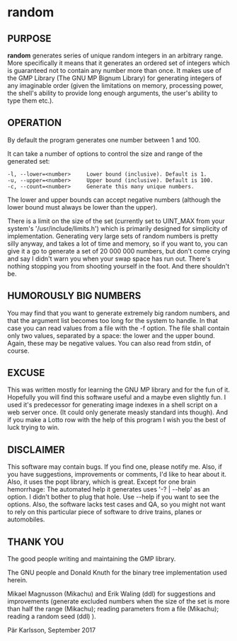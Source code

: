 # random

## PURPOSE

__random__ generates series of unique random integers in an arbitrary range.
More specifically it means that it generates an ordered set of integers
which is guaranteed not to contain any number more than once.
It makes use of the GMP Library (The GNU MP Bignum Library) for generating
integers of any imaginable order (given the limitations on memory, processing
power, the shell's ability to provide long enough arguments, the user's
ability to type them etc.).


## OPERATION

By default the program generates one number between 1 and 100.

It can take a number of options to control the size and range of the generated
set:

    -l, --lower=<number>     Lower bound (inclusive). Default is 1.
    -u, --upper=<number>     Upper bound (inclusive). Default is 100.
    -c, --count=<number>     Generate this many unique numbers.

The lower and upper bounds can accept negative numbers (although the lower
bound must always be lower than the upper).

There is a limit on the size of the set (currently set to UINT_MAX from your
system's '/usr/include/limits.h') which is primarily designed for simplicity
of implementation. Generating very large sets of random numbers is pretty
silly anyway, and takes a lot of time and memory, so if you want to, you
can give it a go to generate a set of 20 000 000 numbers, but don't come
crying and say I didn't warn you when your swap space has run out. There's
nothing stopping you from shooting yourself in the foot. And there shouldn't
be.


## HUMOROUSLY BIG NUMBERS

You may find that you want to generate extremely big random numbers, and
that the argument list becomes too long for the system to handle. In that
case you can read values from a file with the -f <file> option. The file
shall contain only two values, separated by a space: the lower and the upper
bound. Again, these may be negative values. You can also read from stdin,
of course.


## EXCUSE

This was written mostly for learning the GNU MP library and for the fun of it.
Hopefully you will find this software useful and a maybe even slightly fun.
I used it's predecessor for generating image indexes in a shell script on a
web server once. (It could only generate measly standard ints though).
And if you make a Lotto row with the help of this program I wish you the best
of luck trying to win.


## DISCLAIMER

This software may contain bugs. If you find one, please notify me. Also, if
you have suggestions, improvements or comments, I'd like to hear about it.
Also, it uses the popt library, which is great. Except for one brain
hemorrhage: The automated help it generates uses '-? | --help' as an option.
I didn't bother to plug that hole. Use --help if you want to see the options.
Also, the software lacks test cases and QA, so you might not want to rely on
this particular piece of software to drive trains, planes or automobiles.


## THANK YOU

The good people writing and maintaining the GMP library.

The GNU people and Donald Knuth for the binary tree implementation used
herein.

Mikael Magnusson (Mikachu) and Erik Waling (ddl) for suggestions and
improvements (generate excluded numbers when the size of the set is more than
half the range (Mikachu); reading parameters from a file (Mikachu); reading
a random seed (ddl) ).

Pär Karlsson, September 2017
